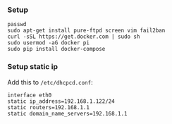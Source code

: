 ### Setup
	passwd
	sudo apt-get install pure-ftpd screen vim fail2ban
	curl -sSL https://get.docker.com | sudo sh
	sudo usermod -aG docker pi
	sudo pip install docker-compose
	
### Setup static ip

Add this to `/etc/dhcpcd.conf`:
	
	interface eth0
	static ip_address=192.168.1.122/24
	static routers=192.168.1.1
	static domain_name_servers=192.168.1.1
